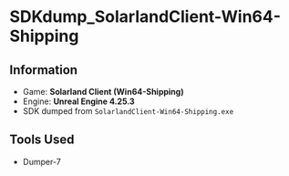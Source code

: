 # SDKdump_SolarlandClient-Win64-Shipping

## Information
- Game: **Solarland Client (Win64-Shipping)**
- Engine: **Unreal Engine 4.25.3**
- SDK dumped from `SolarlandClient-Win64-Shipping.exe`

## Tools Used
- Dumper-7  


